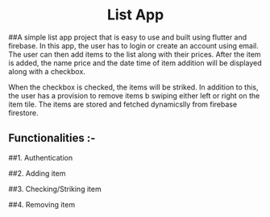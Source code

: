 <div align="center">
<h1> List App </h1>
</div>

##A simple list app project that is easy to use and built using flutter and firebase. 
In this app, the user has to login or create an account using email. The user can then add items to the list along with their prices. After the item is added, the name price and the date time of item addition will be displayed along with a checkbox. 

When the checkbox is checked, the items will be striked. In addition to this, the user has a provision to remove items b swiping either left or right on the item tile. The items are stored and fetched dynamicslly from firebase firestore.

## Functionalities :-
##1. Authentication

##2. Adding item

##3. Checking/Striking item

##4. Removing item
  
<div id="Bottom"></div>
